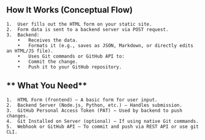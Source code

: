 **How It Works (Conceptual Flow)**
---
	1.	User fills out the HTML form on your static site.
	2.	Form data is sent to a backend server via POST request.
	3.	Backend:
	    •	Receives the data.
	    •	Formats it (e.g., saves as JSON, Markdown, or directly edits an HTML/JS file).
	    •	Uses Git commands or GitHub API to:
	    •	Commit the change.
	    •	Push it to your GitHub repository.

 

** What You Need**
---
	1.	HTML Form (frontend) – A basic form for user input.
	2.	Backend Server (Node.js, Python, etc.) – Handles submission.
	3.	GitHub Personal Access Token (PAT) – Used by backend to push changes.
	4.	Git Installed on Server (optional) – If using native Git commands.
	5.	Webhook or GitHub API – To commit and push via REST API or use git CLI.
